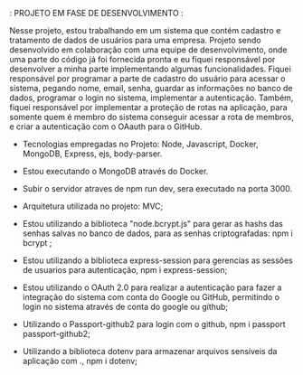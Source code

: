 : PROJETO EM FASE DE DESENVOLVIMENTO :

Nesse projeto, estou trabalhando em um sistema que contém cadastro e tratamento de dados de usuários para uma empresa. Projeto sendo desenvolvido em colaboração com uma equipe de desenvolvimento, onde uma parte do código já foi fornecida pronta e eu fiquei responsável por desenvolver a minha parte implementando algumas funcionalidades. Fiquei responsável por programar a parte de cadastro do usuário para acessar o sistema, pegando nome, email, senha, guardar as informações no banco de dados, programar o login no sistema, implementar a autenticação. Também, fiquei responsável por implementar a proteção de rotas na aplicação, para somente quem é membro do sistema conseguir acessar a rota de membros, e criar a autenticação com o OAauth para o GitHub.

- Tecnologias empregadas no Projeto: Node, Javascript, Docker, MongoDB, Express, ejs, body-parser. 

- Estou executando o MongoDB através do Docker. 

- Subir o servidor atraves de npm run dev, sera executado na porta 3000.

- Arquitetura utilizada no projeto: MVC;

- Estou utilizando a biblioteca "node.bcrypt.js" para gerar as hashs das senhas salvas no banco de dados, para as senhas criptografadas: npm i bcrypt ;

- Estou utilizando a biblioteca express-session para gerencias as sessões de usuarios para autenticação, npm i express-session;

- Estou utilizando o OAuth 2.0 para realizar a autenticação para fazer a integração do sistema com conta do Google ou GitHub, permitindo o login no sistema através de conta do google ou github;

- Utilizando o Passport-github2 para login com o github, npm i passport passport-github2;

- Utilizando a biblioteca dotenv para armazenar arquivos sensíveis da aplicação com ., npm i dotenv;
